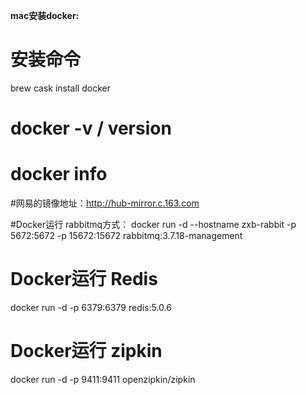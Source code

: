 **mac安装docker:**
# 安装命令
brew cask install docker

# docker -v / version
# docker info

#网易的镜像地址：http://hub-mirror.c.163.com

#Docker运行 rabbitmq方式：
docker run -d --hostname zxb-rabbit -p 5672:5672 -p 15672:15672 rabbitmq:3.7.18-management

# Docker运行 Redis
docker run -d -p 6379:6379 redis:5.0.6

# Docker运行 zipkin
docker run -d -p 9411:9411 openzipkin/zipkin